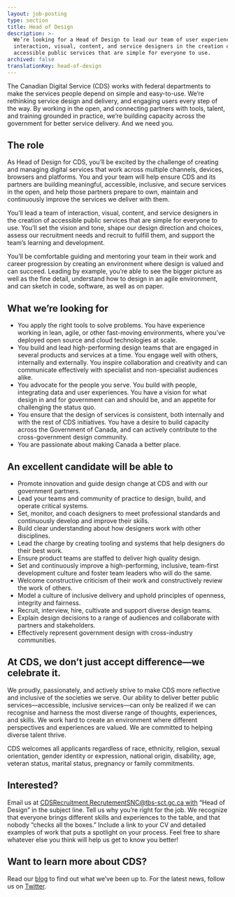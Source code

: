 ```yaml
---
layout: job-posting
type: section
title: Head of Design
description: >-
  We’re looking for a Head of Design to lead our team of user experience,
  interaction, visual, content, and service designers in the creation of
  accessible public services that are simple for everyone to use.
archived: false
translationKey: head-of-design
---
```

The Canadian Digital Service (CDS) works with federal departments to make the services people depend on simple and easy-to-use. We’re rethinking service design and delivery, and engaging users every step of the way. By working in the open, and connecting partners with tools, talent, and training grounded in practice, we’re building capacity across the government for better service delivery. And we need you.

## The role

As Head of Design for CDS, you’ll be excited by the challenge of creating and managing digital services that work across multiple channels, devices, browsers and platforms.  You and your team will help ensure CDS and its partners are building meaningful, accessible, inclusive, and secure services in the open, and help those partners prepare to own, maintain and continuously improve the services we deliver with them. 

You’ll lead a team of interaction, visual, content, and service designers in the creation of accessible public services that are simple for everyone to use. You’ll set the vision and tone, shape our design direction and choices, assess our recruitment needs and recruit to fulfill them, and support the team’s learning and development. 

You’ll be comfortable guiding and mentoring your team in their work and career progression by creating an environment where design is valued and can succeed. Leading by example, you’re able to see the bigger picture as well as the fine detail, understand how to design in an agile environment, and can sketch in code, software, as well as on paper. 

## What we’re looking for

* You apply the right tools to solve problems. You have experience working in lean, agile, or other fast-moving environments, where you’ve deployed open source and cloud technologies at scale.
* You build and lead high-performing design teams that are engaged in several products and services at a time. You engage well with others, internally and externally. You inspire collaboration and creativity and can communicate effectively with specialist and non-specialist audiences alike.
* You advocate for the people you serve. You build with people, integrating data and user experiences. You have a vision for what design in and for government can and should be, and an appetite for challenging the status quo.
* You ensure that the design of services is consistent, both internally and with the rest of CDS initiatives. You have a desire to build capacity across the Government of Canada, and can actively contribute to the cross-government design community. 
* You are passionate about making Canada a better place.

## An excellent candidate will be able to
* Promote innovation and guide design change at CDS and with our government partners.
* Lead your teams and community of practice to design, build, and operate critical systems.
* Set, monitor, and coach designers to meet professional standards and continuously develop and improve their skills.
* Build clear understanding about how designers work with other disciplines.
* Lead the charge by creating tooling and systems that help designers do their best work.
* Ensure product teams are staffed to deliver high quality design.
* Set and continuously improve a high-performing, inclusive, team-first development culture and foster team leaders who will do the same.
* Welcome constructive criticism of their work and constructively review the work of others.
* Model a culture of inclusive delivery and uphold principles of openness, integrity and fairness.
* Recruit, interview, hire, cultivate and support diverse design teams.
* Explain design decisions to a range of audiences and collaborate with partners and stakeholders.
* Effectively represent government design with cross-industry communities.

## At CDS, we don’t just accept difference—we celebrate it.
We proudly, passionately, and actively strive to make CDS more reflective and inclusive of the societies we serve. Our ability to deliver better public services—accessible, inclusive services—can only be realized if we can recognise and harness the most diverse range of thoughts, experiences, and skills. We work hard to create an environment where different perspectives and experiences are valued. We are committed to helping diverse talent thrive.

CDS welcomes all applicants regardless of race, ethnicity, religion, sexual orientation, gender identity or expression, national origin, disability, age, veteran status, marital status, pregnancy or family commitments.

## Interested?

Email us at [CDSRecruitment.RecrutementSNC@tbs-sct.gc.ca with](mailto:CDSRecruitment.RecrutementSNC@tbs-sct.gc.ca) “Head of Design” in the subject line. Tell us why you’re right for the job. We recognize that everyone brings different skills and experiences to the table, and that nobody “checks all the boxes.” Include a link to your CV and detailed examples of work that puts a spotlight on your process. Feel free to share whatever else you think will help us get to know you better! 

## Want to learn more about CDS? 
Read our [blog](https://digital.canada.ca/blog/) to find out what we’ve been up to.
For the latest news, follow us on [Twitter](https://twitter.com/CDS_GC).
